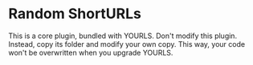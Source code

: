 Random ShortURLs
================

This is a core plugin, bundled with YOURLS.
Don't modify this plugin. Instead, copy its folder
and modify your own copy. This way, your code won't
be overwritten when you upgrade YOURLS.
